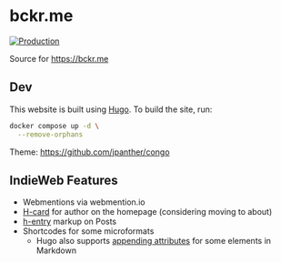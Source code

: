 # bckr.me

[![Production](https://github.com/blbecker/bckr.me/actions/workflows/deploy.yml/badge.svg)](https://github.com/blbecker/bckr.me/actions/workflows/deploy.yml)

Source for <https://bckr.me>

## Dev

This website is built using [Hugo](https://gohugo.io/). To build the site, run:

```bash
docker compose up -d \
  --remove-orphans
```

Theme: <https://github.com/jpanther/congo>

## IndieWeb Features

- Webmentions via webmention.io
- [H-card](https://microformats.org/wiki/h-card#Properties) for author on the homepage (considering moving to about)
- [h-entry](http://microformats.org/wiki/h-entry#Properties) markup on Posts
- Shortcodes for some microformats
  - Hugo also supports [appending attributes](https://gohugo.io/content-management/markdown-attributes/#overview) for some elements in Markdown
